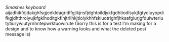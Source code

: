 *Smashes keyboard* aijadhikfdjdakghfsgjedkldagridlfgjlkjnsfjdghtoildjykfgdhtiodlsykjfgtydiuyopdifkgjdhthroiyujkfgklhoditgkflhjtrlihkjtiolykhhfskiuotrighfjhksafgiurjgfduiwteriutytiurywiutyrnhntepwrktuowirute (Sorry this is for a test I'm making for a design and to know how a warning looks and what the deleted post message is) 